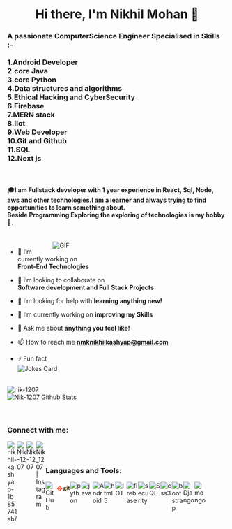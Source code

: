 <h1 align="center">Hi there, I'm Nikhil Mohan  👋</h1>
<h3 align="left">A passionate ComputerScience Engineer Specialised in Skills :-<br><br>
1.Android Developer<br>
2.core Java<br>
3.core Python<br>4.Data structures and algorithms<br>
5.Ethical Hacking and CyberSecurity<br>
6.Firebase<br>
7.MERN stack<br>
8.IIot<br>
9.Web Developer<br>
10.Git and Github<br>
11.SQL<br>
12.Next js
</h3>

<br>


#### 🎓I am Fullstack developer with 1 year experience in React, Sql, Node, aws and other technologies.I am a learner and always trying to find opportunities to learn something about. <br /> Beside Programming Exploring the exploring of technologies is my hobby🚀.

<br />
<img align="right" alt="GIF" src="https://media1.giphy.com/media/p4NLw3I4U0idi/200.webp?cid=ecf05e47ut5pr45pj9m7x00dco0dgwmqq1so04zmjkqx6daz&rid=200.webp" width="400px" />

- 🌱 I’m currently working on  **<br>Front-End Technologies**

- 👯 I’m looking to collaborate on **<br> Software development and Full Stack Projects**

- 🤔 I’m looking for help with **learning anything new!**

- 🔭 I’m currently working on **improving my Skills**

- 💬 Ask me about **anything you feel like!**

- 📫 How to reach me **nmknikhilkashyap@gmail.com**

- ⚡ Fun fact <br>
![Jokes Card](https://readme-jokes.vercel.app/api)<br>


<br>
<img src="https://github-readme-stats.vercel.app/api/top-langs/?username=nik-1207&layout=compact&hide=html&hide_border=true,issues&theme=gruvbox" alt="nik-1207" />
<br />
<img align="leftr" src="https://github-readme-stats.vercel.app/api?username=nik-1207&include_all_commits=true&count_private=true&show_icons=true&line_height=20&title_color=7A7ADB&icon_color=2234AE&text_color=D3D3D3&bg_color=0,000000,130F40" alt="Nik-1207 Github Stats">
<br />
<br />
<br />

### Connect with me: 

<a href="https://www.linkedin.com/in/nikhil-kashyap-1b85741ab/" target="_blank">
  <img align="left" alt="nikhil-kashyap-1b85741ab/" | Linkedin" title="LinkedIn"  width="22px" src="https://cdn.jsdelivr.net/npm/simple-icons@v3/icons/linkedin.svg"> 
</a>                                                                                                                                     
<a href="https://www.hackerrank.com/_181500427?hr_r=1" target="_blank">
  <img align="left" alt="Nik-1207" | HackerRank" title="HackerRank" width="22px" src="https://cdn.jsdelivr.net/npm/simple-icons@v3/icons/hackerrank.svg"> 
</a>
<a href="https://twitter.com/Nik_1207" target="_blank">
  <img align="left" alt="Nik-1207" | Twitter" title="Twitter" width="22px" src="https://cdn.jsdelivr.net/npm/simple-icons@3.0.1/icons/twitter.svg">
</a>                                                                                                                                                                             <a href="https://www.instagram.com/nik_1207/" target="_blank">
  <img align="left" alt="Nik_1207 | Instagram" title="Instagram" width="22px" src="https://cdn.jsdelivr.net/npm/simple-icons@3.0.1/icons/instagram.svg">
</a>
<br />
<br />

### Languages and Tools:

<img align="left" alt="GitHub" title="Github" width="26px" src="https://github.com/nik-1207/nik-1207/blob/main/icons8-github-48.png">
<img align="left" alt="Git" title="Git" width="30px" src="https://raw.githubusercontent.com/github/explore/80688e429a7d4ef2fca1e82350fe8e3517d3494d/topics/git/git.png" />
<img align="left" alt="python" title="Python" width="26px" src="https://github.com/nik-1207/nik-1207/blob/main/download.jpg" />
<img align="left" alt="java" title="Java" width="26px" src="https://github.com/nik-1207/nik-1207/blob/main/java.png" />
<img align="left" alt="Android" title="Android" width="26px" src="https://raw.githubusercontent.com/nik-1207/nik-1207/main/iconfinder_android_317758.png" />
<img align="left" alt="html5" title="HTML5" width="26px" src="https://github.com/nik-1207/nik-1207/blob/main/html.png" />
<img align="left" alt="IOT" title="IOT" width="26px" src="https://github.com/nik-1207/nik-1207/blob/main/icons8-device-manager-50.png" />
<img align="left" alt="firebase" title="Firebase" width="26px" src="https://github.com/nik-1207/nik-1207/blob/main/icons8-google-firebase-console-48.png" />
<img align="left" alt="security" title="Security" width="26px" src="https://github.com/nik-1207/nik-1207/blob/main/icons8-security-time-50.png" />
<img align="left" alt="SQL" title="SQL" width="26px" src="https://github.com/nik-1207/nik-1207/blob/main/icons8-sql-64.png" />
<img align="left" alt="css3" title="CSS3" width="26px" src="https://github.com/nik-1207/nik-1207/blob/main/css.png" />
<img align="left" alt="bootstrap" title="Bootstrap" width="26px" src="https://github.com/nik-1207/nik-1207/blob/main/bootstrap.png" />
<img align="left" alt="Django" title="Django" width="26px" src="https://github.com/nik-1207/nik-1207/blob/main/django.png" />
<img align="left" alt="mongo" title="Mongo-db" width="26px" src="https://github.com/nik-1207/nik-1207/blob/main/mongo.png" />





<br /><br />




